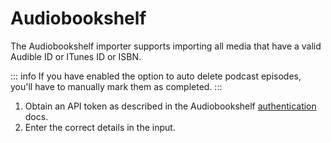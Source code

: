 # Audiobookshelf

The Audiobookshelf importer supports importing all media that have a valid Audible ID or
ITunes ID or ISBN.

::: info
If you have enabled the option to auto delete podcast episodes, you'll have to
manually mark them as completed.
:::

1. Obtain an API token as described in the Audiobookshelf
  [authentication](https://api.audiobookshelf.org/#authentication) docs.
1. Enter the correct details in the input.
